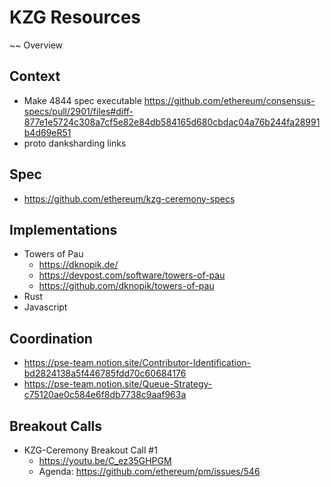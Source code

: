 # KZG Resources

~~ Overview

## Context
- Make 4844 spec executable https://github.com/ethereum/consensus-specs/pull/2901/files#diff-877e1e5724c308a7cf5e82e84db584165d680cbdac04a76b244fa28991b4d69eR51
- proto danksharding links

## Spec

- https://github.com/ethereum/kzg-ceremony-specs

## Implementations
- Towers of Pau
    - https://dknopik.de/
    - https://devpost.com/software/towers-of-pau
    - https://github.com/dknopik/towers-of-pau
- Rust
- Javascript

## Coordination
- https://pse-team.notion.site/Contributor-Identification-bd2824138a5f446785fdd70c60684176
- https://pse-team.notion.site/Queue-Strategy-c75120ae0c584e6f8db7738c9aaf963a

## Breakout Calls
- KZG-Ceremony Breakout Call #1
  - https://youtu.be/C_ez35GHPGM
  - Agenda: https://github.com/ethereum/pm/issues/546
